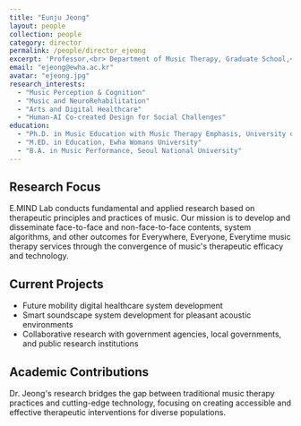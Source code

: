 ```yaml
---
title: "Eunju Jeong"
layout: people
collection: people
category: director
permalink: /people/director_ejeong
excerpt: 'Professor,<br> Department of Music Therapy, Graduate School,<br> Ewha Womans University'
email: "ejeong@ewha.ac.kr"
avatar: "ejeong.jpg"
research_interests:
  - "Music Perception & Cognition"
  - "Music and NeuroRehabilitation"
  - "Arts and Digital Healthcare"
  - "Human-AI Co-created Design for Social Challenges"
education:
  - "Ph.D. in Music Education with Music Therapy Emphasis, University of Miami"
  - "M.ED. in Education, Ewha Womans University" 
  - "B.A. in Music Performance, Seoul National University"
---
```



## Research Focus

E.MIND Lab conducts fundamental and applied research based on therapeutic principles and practices of music. Our mission is to develop and disseminate face-to-face and non-face-to-face contents, system algorithms, and other outcomes for Everywhere, Everyone, Everytime music therapy services through the convergence of music's therapeutic efficacy and technology.

## Current Projects

- Future mobility digital healthcare system development
- Smart soundscape system development for pleasant acoustic environments  
- Collaborative research with government agencies, local governments, and public research institutions

## Academic Contributions

Dr. Jeong's research bridges the gap between traditional music therapy practices and cutting-edge technology, focusing on creating accessible and effective therapeutic interventions for diverse populations.
